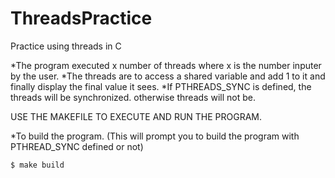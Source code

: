 # ThreadsPractice
Practice using threads in C

*The program executed x number of threads where x is the number inputer by the user.
*The threads are to access a shared variable and add 1 to it and finally display the final value it sees.
*If PTHREADS_SYNC is defined, the threads will be synchronized. otherwise threads will not be.

USE THE MAKEFILE TO EXECUTE AND RUN THE PROGRAM.

*To build the program. (This will prompt you to build the program with PTHREAD_SYNC defined or not)
```
$ make build
```

